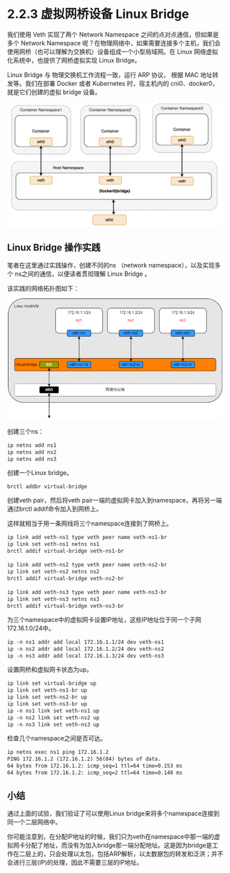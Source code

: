 # 2.2.3 虚拟网桥设备 Linux Bridge

我们使用 Veth 实现了两个 Network Namespace 之间的点对点通信，但如果是多个 Network Namespace 呢？在物理网络中，如果需要连接多个主机，我们会使用网桥（也可以理解为交换机）设备组成一个小型局域网。在 Linux 网络虚拟化系统中，也提供了网桥虚拟实现 Linux Bridge。

Linux Bridge 与 物理交换机工作流程一致，运行 ARP 协议， 根据 MAC 地址转发等。我们在部署 Docker 或者 Kubernetes 时，宿主机内的 cni0、docker0，就是它们创建的虚拟 bridge 设备。


<div  align="center">
    <img src="../assets/bridge.png" width = "500"  align=center />
</div>

## Linux Bridge 操作实践

笔者在这里通过实践操作，创建不同的ns （network namespace），以及实现多个 ns之间的通信，以便读者贯彻理解 Linux Bridge 。

该实践的网络拓扑图如下：

<div  align="center">
    <img src="../assets/network_namespace_typology.png" width = "500"  align=center />
</div>

创建三个ns：

```
ip netns add ns1
ip netns add ns2
ip netns add ns3
```

创建一个Linux bridge。

```
brctl addbr virtual-bridge
```

创建veth pair，然后将veth pair一端的虚拟网卡加入到namespace，再将另一端通过brctl addif命令加入到网桥上。

这样就相当于用一条网线将三个namespace连接到了网桥上。

```
ip link add veth-ns1 type veth peer name veth-ns1-br
ip link set veth-ns1 netns ns1
brctl addif virtual-bridge veth-ns1-br

ip link add veth-ns2 type veth peer name veth-ns2-br
ip link set veth-ns2 netns ns2
brctl addif virtual-bridge veth-ns2-br

ip link add veth-ns3 type veth peer name veth-ns3-br
ip link set veth-ns3 netns ns3
brctl addif virtual-bridge veth-ns3-br
```

为三个namespace中的虚拟网卡设置IP地址，这些IP地址位于同一个子网172.16.1.0/24中。

```
ip -n ns1 addr add local 172.16.1.1/24 dev veth-ns1
ip -n ns2 addr add local 172.16.1.2/24 dev veth-ns2
ip -n ns3 addr add local 172.16.1.3/24 dev veth-ns3
```

设置网桥和虚拟网卡状态为up。

```
ip link set virtual-bridge up
ip link set veth-ns1-br up
ip link set veth-ns2-br up
ip link set veth-ns3-br up
ip -n ns1 link set veth-ns1 up
ip -n ns2 link set veth-ns2 up
ip -n ns3 link set veth-ns3 up
```

检查几个namespace之间是否可达。

```
ip netns exec ns1 ping 172.16.1.2
PING 172.16.1.2 (172.16.1.2) 56(84) bytes of data.
64 bytes from 172.16.1.2: icmp_seq=1 ttl=64 time=0.153 ms
64 bytes from 172.16.1.2: icmp_seq=2 ttl=64 time=0.148 ms
```

## 小结

通过上面的试验，我们验证了可以使用Linux bridge来将多个namespace连接到同一个二层网络中。

你可能注意到，在分配IP地址的时候，我们只为veth在namespace中那一端的虚拟网卡分配了地址，而没有为加入bridge那一端分配地址。这是因为bridge是工作在二层上的，只会处理以太包，包括ARP解析，以太数据包的转发和泛洪；并不会进行三层(IP)的处理，因此不需要三层的IP地址。
